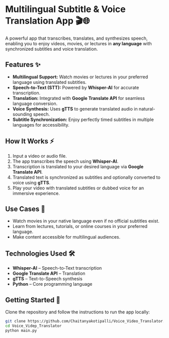 # Multilingual Subtitle & Voice Translation App 🎬🌐

A powerful app that transcribes, translates, and synthesizes speech, enabling you to enjoy videos, movies, or lectures in **any language** with synchronized subtitles and voice translation.

## Features ✨

- **Multilingual Support:** Watch movies or lectures in your preferred language using translated subtitles.  
- **Speech-to-Text (STT):** Powered by **Whisper-AI** for accurate transcription.  
- **Translation:** Integrated with **Google Translate API** for seamless language conversion.  
- **Voice Synthesis:** Uses **gTTS** to generate translated audio in natural-sounding speech.  
- **Subtitle Synchronization:** Enjoy perfectly timed subtitles in multiple languages for accessibility.

## How It Works ⚡

1. Input a video or audio file.  
2. The app transcribes the speech using **Whisper-AI**.  
3. Transcription is translated to your desired language via **Google Translate API**.  
4. Translated text is synchronized as subtitles and optionally converted to voice using **gTTS**.  
5. Play your video with translated subtitles or dubbed voice for an immersive experience.

## Use Cases 🎯

- Watch movies in your native language even if no official subtitles exist.  
- Learn from lectures, tutorials, or online courses in your preferred language.  
- Make content accessible for multilingual audiences.

## Technologies Used 🛠️

- **Whisper-AI** – Speech-to-Text transcription  
- **Google Translate API** – Translation  
- **gTTS** – Text-to-Speech synthesis  
- **Python** – Core programming language

## Getting Started 🚀

Clone the repository and follow the instructions to run the app locally:

```bash
git clone https://github.com/Chaitanyakotipalli/Voice_Video_Translator.git
cd Voice_Videp_Translator
python main.py
